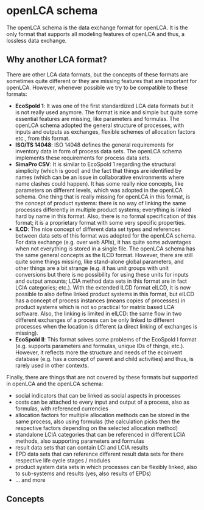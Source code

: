 # openLCA schema

The openLCA schema is the data exchange format for openLCA. It is the only
format that supports all modeling features of openLCA and thus, a lossless data
exchange.

## Why another LCA format?

There are other LCA data formats, but the concepts of these formats are
sometimes quite different or they are missing features that are important for
openLCA. However, whenever possible we try to be compatible to these formats:

* __EcoSpold 1__: It was one of the first standardized LCA data formats but it
  is not really used anymore. The format is nice and simple but quite some
  essential features are missing, like parameters and formulas. The openLCA
  schema adopted the general structure of processes, with inputs and outputs as
  exchanges, flexible schemes of allocation factors etc., from this format.
* __ISO/TS 14048__: ISO 14048 defines the general requirements for inventory
  data in form of process data sets. The openLCA schema implements these
  requirements for process data sets.
* __SimaPro CSV__: It is similar to EcoSpold 1 regarding the structural
  simplicity (which is good) and the fact that things are identified by names
  (which can be an issue in collaborative environments where name clashes could
  happen). It has some really nice concepts, like parameters on different
  levels, which was adopted in the openLCA schema. One thing that is really
  missing for openLCA in this format, is the concept of product systems: there
  is no way of linking the same processes differently in multiple product
  systems; everything is linked hard by name in this format. Also, there is no
  formal specification of this format; it is a proprietary format with some very
  specific properties.
* __ILCD__: The nice concept of different data set types and references between
  data sets of this format was adopted for the openLCA schema. For data exchange
  (e.g. over web APIs), it has quite some advantages when not everything is
  stored in a single file. The openLCA schema has the same general concepts as
  the ILCD format. However, there are still quite some things missing, like
  stand-alone global parameters, and other things are a bit strange (e.g. it has
  unit groups with unit conversions but there is no possibility for using these
  units for inputs and output amounts; LCIA method data sets in this format are
  in fact LCIA categories; etc.). With the extended ILCD format eILCD, it is now
  possible to also define linked product systems in this format, but eILCD has a
  concept of process instances (means copies of processes) in product systems
  which is not so practical for matrix based LCA software. Also, the linking is
  limited in eILCD: the same flow in two different exchanges of a process can be
  only linked to different processes when the location is different (a direct
  linking of exchanges is missing).
* __EcoSpold II__: This format solves some problems of the EcoSpold I format
  (e.g. supports parameters and formulas, unique IDs of things, etc.). However,
  it reflects more the structure and needs of the ecoinvent database (e.g. has a
  concept of parent and child activities) and thus, is rarely used in other
  contexts.

Finally, there are things that are not covered by these formats but supported in
openLCA and the openLCA schema:

* social indicators that can be linked as social aspects in processes
* costs can be attached to every input and output of a process, also as
  formulas, with referenced currencies
* allocation factors for multiple allocation methods can be stored in the same
  process, also using formulas (the calculation picks then the respective
  factors depending on the selected allocation method)
* standalone LCIA categories that can be referenced in different LCIA methods,
  also supporting parameters and formulas
* result data sets that can contain LCI and LCIA results
* EPD data sets that can reference different result data sets for there
  respective life cycle stages / modules
* product system data sets in which processes can be flexibly linked, also to
  sub-systems and results (yes, also results of EPDs)
* ... and more


## Concepts


